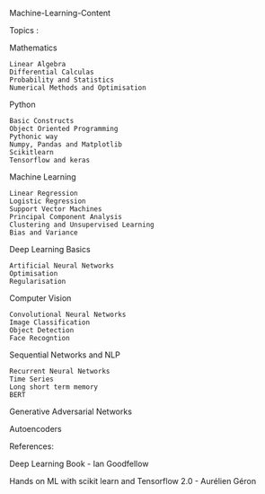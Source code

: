 Machine-Learning-Content

Topics :

Mathematics

    Linear Algebra
    Differential Calculas
    Probability and Statistics
    Numerical Methods and Optimisation

Python

    Basic Constructs
    Object Oriented Programming
    Pythonic way
    Numpy, Pandas and Matplotlib
    Scikitlearn
    Tensorflow and keras

Machine Learning

    Linear Regression
    Logistic Regression
    Support Vector Machines
    Principal Component Analysis
    Clustering and Unsupervised Learning
    Bias and Variance

Deep Learning Basics

    Artificial Neural Networks
    Optimisation 
    Regularisation

Computer Vision

    Convolutional Neural Networks
    Image Classification
    Object Detection
    Face Recogntion

Sequential Networks and NLP

    Recurrent Neural Networks
    Time Series
    Long short term memory
    BERT

Generative Adversarial Networks

Autoencoders

References:

Deep Learning Book - Ian Goodfellow

Hands on ML with scikit learn and Tensorflow 2.0 - Aurélien Géron
